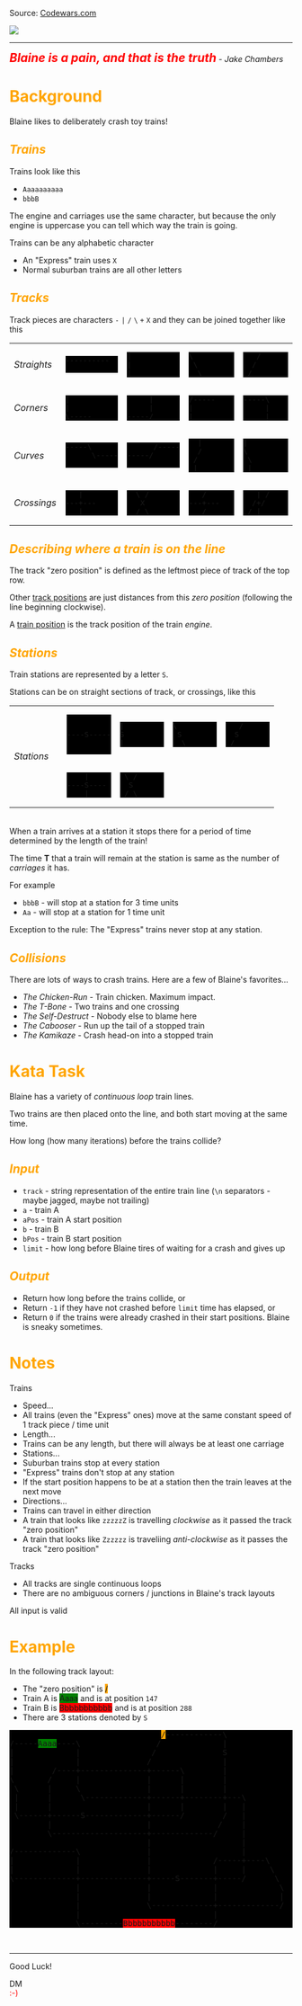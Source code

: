 Source: [Codewars.com](https://www.codewars.com/kata/59b47ff18bcb77a4d1000076/ruby)

<img src="https://i.imgur.com/ta6gv1i.png?1" />

---

<span style="font-weight:bold;font-size:1.5em;color:red">_Blaine is a pain, and that is the truth</span>&nbsp;- Jake Chambers_

# <span style='color:orange'>Background</span>

Blaine likes to deliberately crash toy trains!

## <span style='color:orange'>_Trains_</span>

Trains look like this

- `Aaaaaaaaaa`
- `bbbB`

The engine and carriages use the same character, but because the only engine is uppercase you can tell which way the train is going.

Trains can be any alphabetic character

- An "Express" train uses `X`
- Normal suburban trains are all other letters

## <span style='color:orange'>_Tracks_</span>

Track pieces are characters `-` `|` `/` `\` `+` `X` and they can be joined together like this

<table>
<tr>
<td><i>Straights</i>
<td width = "20%">
<pre style='background:black'>
----------

</pre>
<td width = "20%">
<pre style='background:black'>
|
|
|
</pre>
<td width = "20%">
<pre style='background:black'>
\
 \
  \
</pre>
<td width = "20%">
<pre style='background:black'>
   /
  /
 /
</pre>
</tr>
<tr>
<td><i>Corners</i>
<td>
<pre style='background:black'>
|
|
\-----
</pre>
<td>
<pre style='background:black'>
     |
     |
-----/
</pre>
<td>
<pre style='background:black'>
/-----
|
|
</pre>
<td>
<pre style='background:black'>
-----\
     |
     |
</pre>

</tr>

<tr>
<td><i>Curves</i>
<td>
<pre style='background:black'>
-----\
      \-----

</pre>
<td>
<pre style='background:black'>
      /-----
-----/

</pre>
<td>
<pre style='background:black'>
  |
  /
 /
 |
</pre>
<td>
<pre style='background:black'>
|
\
 \
 |
</pre>

</tr>
<tr>
<td><i>Crossings</i>
<td>
<pre style='background:black'>
   |
---+---
   |
</pre>
<td>
<pre style='background:black'>
  \ /
   X
  / \
</pre>
<td>
<pre style='background:black'>
   /
---+---
   /
</pre>
<td>
<pre style='background:black'>
   | /
  /+/
 / |
</pre>

</tr>

</table>

## <span style='color:orange'>_Describing where a train is on the line_</span>

The track "zero position" is defined as the leftmost piece of track of the top row.

Other <u>track positions</u> are just distances from this _zero position_ (following the line beginning clockwise).

A <u>train position</u> is the track position of the train _engine_.

## <span style='color:orange'>_Stations_</span>

Train stations are represented by a letter `S`.

Stations can be on straight sections of track, or crossings, like this

<table>
<tr>
<td rowspan=2><i>Stations</i>
<td width = "20%">
<pre style='background:black'>

----S-----

</pre>
<td width = "20%">
<pre style='background:black'>
|
S
|
</pre>
<td width = "20%">
<pre style='background:black'>
\
 S
  \
</pre>
<td width = "20%">
<pre style='background:black'>
   /
  S
 /
</pre>
</tr>

<tr>
<td width = "20%">
<pre style='background:black'>
    |
----S----
    |
</pre>
<td width = "20%">
<pre style='background:black'>
 \ /
  S
 / \
</pre>
</tr>

</table>

<br/>
When a train arrives at a station it stops there for a period of time determined by the length of the train!

The time **T** that a train will remain at the station is same as the number of _carriages_ it has.

For example

- `bbbB` - will stop at a station for 3 time units
- `Aa` - will stop at a station for 1 time unit

Exception to the rule: The "Express" trains never stop at any station.

## <span style='color:orange'>_Collisions_</span>

There are lots of ways to crash trains. Here are a few of Blaine's favorites...

- _The Chicken-Run_ - Train chicken. Maximum impact.
- _The T-Bone_ - Two trains and one crossing
- _The Self-Destruct_ - Nobody else to blame here
- _The Cabooser_ - Run up the tail of a stopped train
- _The Kamikaze_ - Crash head-on into a stopped train

# <span style='color:orange'>Kata Task</span>

Blaine has a variety of _continuous loop_ train lines.

Two trains are then placed onto the line, and both start moving at the same time.

How long (how many iterations) before the trains collide?

## <span style='color:orange'>_Input_</span>

- `track` - string representation of the entire train line (`\n` separators - maybe jagged, maybe not trailing)
- `a` - train A
- `aPos` - train A start position
- `b` - train B
- `bPos` - train B start position
- `limit` - how long before Blaine tires of waiting for a crash and gives up

## <span style='color:orange'>_Output_</span>

- Return how long before the trains collide, or
- Return `-1` if they have not crashed before `limit` time has elapsed, or
- Return `0` if the trains were already crashed in their start positions. Blaine is sneaky sometimes.

# <span style='color:orange'>Notes</span>

Trains

- Speed...
- All trains (even the "Express" ones) move at the same constant speed of 1 track piece / time unit
- Length...
- Trains can be any length, but there will always be at least one carriage
- Stations...
- Suburban trains stop at every station
- "Express" trains don't stop at any station
- If the start position happens to be at a station then the train leaves at the next move
- Directions...
- Trains can travel in either direction
- A train that looks like `zzzzzZ` is travelling _clockwise_ as it passed the track "zero position"
- A train that looks like `Zzzzzz` is traveliing _anti-clockwise_ as it passes the track "zero position"

Tracks

- All tracks are single continuous loops
- There are no ambiguous corners / junctions in Blaine's track layouts

All input is valid

# <span style='color:orange'>Example</span>

In the following track layout:

- The "zero position" is <span style='background:orange'>/</span>
- Train A is <span style='background:green'>Aaaa</span> and is at position `147`
- Train B is <span style='background:red'>Bbbbbbbbbbb</span> and is at position `288`
- There are 3 stations denoted by `S`

<pre style='background:black'>
                                <span style='background:orange'>/</span>------------\
/-----<span style='background:green'>Aaaa</span>----\                /             |
|             |               /              S
|             |              /               |
|        /----+--------------+------\        |
\       /     |              |      |        |
 \      |     \              |      |        |
 |      |      \-------------+------+--------+---\
 |      |                    |      |        |   |
 \------+------S-------------+------/        /   |
        |                    |              /    |
        \--------------------+-------------/     |
                             |                   |
/-------------\              |                   |
|             |              |             /-----+----\
|             |              |             |     |     \
\-------------+--------------+-----S-------+-----/      \
              |              |             |             \
              |              |             |             |
              |              \-------------+-------------/
              |                            |
              \---------<span style='background:red'>Bbbbbbbbbbb</span>--------/
</pre>

<br>
<hr>
Good Luck!

DM<br><span style='color:red'>:-)</span>
